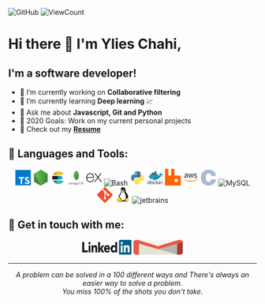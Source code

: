 ![GitHub](https://img.shields.io/badge/License-MIT-green.svg)
![ViewCount](https://views.whatilearened.today/views/github/YliesC/YliesC.svg?cache=remove)

# Hi there 👋 I'm Ylies Chahi,
## I'm a software developer!

- 🔭 I’m currently working on **Collaborative filtering**
- 🌱 I’m currently learning **Deep learning** 📈
- 💬 Ask me about **Javascript, Git and Python**
- 🥅 2020 Goals: Work on my current personal projects
- 📝 Check out my <a href="https://raw.githubusercontent.com/YliesC/YliesC/master/assets/cv.pdf" target="_blank">**Resume**</a>

## 🚀 Languages and Tools:

<p align="center">
    <img alt="Typescript" width="32px" src="https://raw.githubusercontent.com/devicons/devicon/master/icons/typescript/typescript-original.svg" />
    <img alt="NodeJS" width="32px" src="https://raw.githubusercontent.com/devicons/devicon/master/icons/nodejs/nodejs-original.svg" />
    <img alt="Elastic Search" width="32px" src="https://raw.githubusercontent.com/YliesC/YliesC/master/assets/es.png" />
    <img alt="MongoDB" width="32px" src="https://raw.githubusercontent.com/devicons/devicon/master/icons/mongodb/mongodb-original-wordmark.svg" />
    <img alt="ExpressJS" width="32px" src="https://raw.githubusercontent.com/devicons/devicon/master/icons/express/express-original.svg"/>
    <img alt="Bash" width="32px" src="https://upload.wikimedia.org/wikipedia/commons/thumb/4/4b/Bash_Logo_Colored.svg/240px-Bash_Logo_Colored.svg.png" />
    <img alt="Python" width="32px" src="https://raw.githubusercontent.com/devicons/devicon/master/icons/python/python-original.svg" />
    <img alt="Docker" width="32px" src="https://raw.githubusercontent.com/devicons/devicon/master/icons/docker/docker-original-wordmark.svg" />
    <img alt="rabbitmq" width="32px" src="https://raw.githubusercontent.com/YliesC/YliesC/master/assets/rabbitmq.svg" />
    <img alt="AWS" width="32px" src="https://raw.githubusercontent.com/github/explore/80688e429a7d4ef2fca1e82350fe8e3517d3494d/topics/aws/aws.png" />
    <img alt="C" width="32px" src="https://raw.githubusercontent.com/devicons/devicon/master/icons/c/c-original.svg" />
    <img alt="MySQL" width="32px" src="https://www.mysql.com/common/logos/logo-mysql-170x115.png" />
    <img alt="Git" width="32px" src="https://raw.githubusercontent.com/devicons/devicon/master/icons/git/git-original.svg"/>
    <img alt="Linux" width="32px" src="https://raw.githubusercontent.com/devicons/devicon/master/icons/linux/linux-original.svg" />
    <img alt="jetbrains" width="32px" src="https://upload.wikimedia.org/wikipedia/commons/1/1a/JetBrains_Logo_2016.svg" />
</p>

## 👥 Get in touch with me:

<p align="center">
    <a href="https://www.linkedin.com/in/ylieschahi/"><img alt="Linkedin profile" title="Linkedin" src="https://raw.githubusercontent.com/YliesC/YliesC/master/assets/linkedin.svg" width="100" height="30" /></a>
    <a href="mailto:ylieschahi@gmail.com"><img alt="Gmail" src="https://raw.githubusercontent.com/YliesC/YliesC/master/assets/gmail.svg" title="Email" width="100" height="30" /></a>
</p>
<hr \>
<p align="center">
   <i>A problem can be solved in a 100 different ways and There's always an easier way to solve a problem.</i>
   <br>
   <i>You miss 100% of the shots you don't take.</i>
</p>


